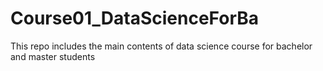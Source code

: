 # Course01_DataScienceForBa
This repo includes the main contents of data science course for bachelor and master students
